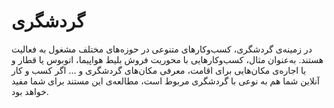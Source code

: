 ﻿# گردشگری

در زمینه‌ی گردشگری، کسب‌و‌کارهای متنوعی در حوزه‌های مختلف مشغول به فعالیت هستند. به‌عنوان مثال، کسب‌و‌کارهایی با محوریت فروش بلیط هواپیما، اتوبوس یا قطار و یا اجاره‌ی مکان‌هایی برای اقامت، معرفی مکان‌های گردشگری و ...
اگر کسب و کار آنلاین شما هم به نوعی با گردشگری مربوط است، مطالعه‌ی این مستند برای شما مفید خواهد بود.
<div class="box-end">
</div>